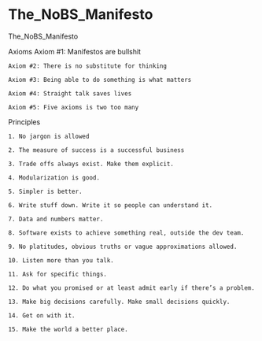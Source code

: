 # The_NoBS_Manifesto
The_NoBS_Manifesto


Axioms
	Axiom #1: Manifestos are bullshit
	
	Axiom #2: There is no substitute for thinking
	
	Axiom #3: Being able to do something is what matters
	
	Axiom #4: Straight talk saves lives
	
	Axiom #5: Five axioms is two too many


Principles
	
	1. No jargon is allowed
	
	2. The measure of success is a successful business
	
	3. Trade offs always exist. Make them explicit.
	
	4. Modularization is good.
	
	5. Simpler is better.
	
	6. Write stuff down. Write it so people can understand it.
	
	7. Data and numbers matter.
	
	8. Software exists to achieve something real, outside the dev team.
	
	9. No platitudes, obvious truths or vague approximations allowed.
	
	10. Listen more than you talk.
	
	11. Ask for specific things.
	
	12. Do what you promised or at least admit early if there’s a problem.
	
	13. Make big decisions carefully. Make small decisions quickly.
	
	14. Get on with it.
	
	15. Make the world a better place.
